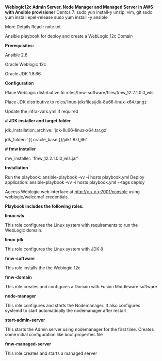 **Weblogic12c Admin Server, Node Manager and Managed Server in AWS with Ansible provisioner**
Centos 7:
sudo yun install-y  unzip, vim, git
sudo yum install epel-release
sudo yum install -y ansible

More Details Read : note.txt

Ansible playbook for deploy and create a WebLogic 12c Domain 

**Prerequisites:**

Ansible 2.8


Oracle Weblogic 12c

Oracle JDK 1.8.66

**Configuration**

Place Weblogic distributive to roles/fmw-software/files/fmw_12.2.1.0.0_wls

Place JDK distributive to roles/linux-jdk/files/jdk-8u66-linux-x64.tar.gz

Update the infra-vars.yml if required

**# JDK installer and target folder**

jdk_installation_archive: 'jdk-8u66-linux-x64.tar.gz'

jdk_folder: '{{ oracle_base }}/jdk1.8.0_66'

**# fmw installer**

mw_installer: 'fmw_12.2.1.0.0_wls.jar'

**Installation**

Run the playbook: ansible-playbook -vv -i hosts playbook.yml
Deploy application: ansible-playbook -vv -i hosts playbook.yml --tags deploy

Access Weblogic web interface at http://x.x.x.x:7001/console using weblogic/welcome1 credentials.

**Playbook includes the following roles:**

**linux-wls**

This role configures the Linux system with requirements to run the WebLogic domain.

**linux-jdk**

This role configures the Linux system with JDK 8

**fmw-software**

This role installs the the Weblogic 12c

**fmw-domain**

This role creates and configures a Domain with Fusion Middleware software

**node-manager**

This role configures and starts the Nodemanager. It also configures systemd to start automatically the nodemanager after restart

**start-admin-server**

This starts the Admin server using nodemanager for the first time. Creates some initial configuration like boot.properties file

**fmw-managed-server**

This role creates and starts a managed server
